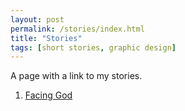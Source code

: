 ```yaml
---
layout: post
permalink: /stories/index.html
title: "Stories"
tags: [short stories, graphic design]
---
```


A page with a link to my stories.

1.  [Facing God](https://seraphimofbrooklyn.github.io/2020-12-25-Facing_God)
